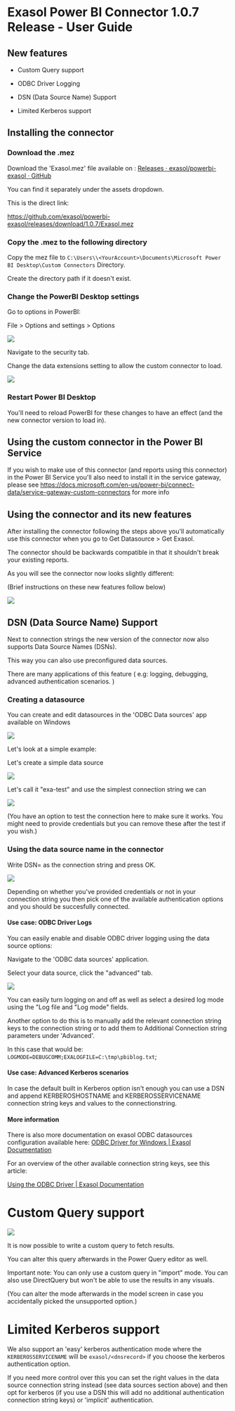 # Exasol Power BI Connector 1.0.7 Release - User Guide

## New features

- Custom Query support

- ODBC Driver Logging

- DSN (Data Source Name) Support

- Limited Kerberos support

## Installing the connector

### Download the .mez

Download the 'Exasol.mez' file available on : [Releases · exasol/powerbi-exasol · GitHub](https://github.com/exasol/powerbi-exasol/releases)

You can find it separately under the assets dropdown.

This is the direct link:

https://github.com/exasol/powerbi-exasol/releases/download/1.0.7/Exasol.mez

### Copy the .mez to the following directory

Copy the mez file to `C:\Users\\<YourAccount>\Documents\Microsoft Power BI Desktop\Custom Connectors` Directory. 

Create the directory path if it doesn't exist.

### Change the PowerBI Desktop settings

Go to options in PowerBI:

File > Options and settings > Options

![](./img/2021-07-16-13-42-57-image.png)

Navigate to the security tab.

Change the data extensions setting to allow the custom connector to load.

![](./img/2021-07-16-13-28-43-image.png)

### Restart Power BI Desktop

You'll need to reload PowerBI for these changes to have an effect (and the new connector version to load in).

## Using the custom connector in the Power BI Service

If you wish to make use of this connector (and reports using this connector) in the Power BI Service you'll also need to install it in the service gateway, please see
https://docs.microsoft.com/en-us/power-bi/connect-data/service-gateway-custom-connectors for more info

## Using the connector and its new features

After installing the connector following the steps above you'll automatically use this connector when you go to Get Datasource > Get Exasol.

The connector should be backwards compatible in that it shouldn't break your existing reports.

As you will see the connector now looks slightly different:

(Brief instructions on these new features follow below)

![](./img/2021-07-16-13-51-38-image.png)

## DSN (Data Source Name) Support

Next to connection strings the new version of the connector now also supports Data Source Names (DSNs). 

This way you can also use preconfigured data sources.

There are many applications of this feature ( e.g: logging, debugging, advanced authentication scenarios. )

### Creating a datasource

You can create and edit datasources in the 'ODBC Data sources' app available on Windows

![](./img/2021-07-16-13-58-16-image.png)

Let's look at a simple example:

Let's create a simple data source

![](./img/2021-07-16-14-03-38-image.png)

Let's call it "exa-test" and use the simplest connection string we can

![](./img/2021-07-16-14-06-10-image.png)

(You have an option to test the connection here to make sure it works. You might need to provide credentials but you can remove these after the test if you wish.) 

### Using the data source name in the connector

Write DSN=<your-data-source-name> as the connection string and press OK.

![](./img/2021-07-16-14-16-08-image.png)

Depending on whether you've provided credentials or not in your connection string you then pick one of the available authentication options and you should be succesfully connected.

#### Use case: ODBC Driver Logs

You can easily enable and disable ODBC driver logging using the data source options:

Navigate to the 'ODBC data sources' application.

Select your data source, click the "advanced" tab.

![](./img/2021-07-16-15-55-16-image.png)

You can easily turn logging on and off as well as select a desired log mode using the "Log file and "Log mode" fields.

Another option to do this is to manually add the relevant connection string keys to the connection string or to add them to Additional Connection string parameters under 'Advanced'.

In this case that would be: `LOGMODE=DEBUGCOMM;EXALOGFILE=C:\tmp\pbiblog.txt`;



#### Use case: Advanced Kerberos scenarios

In case the default built in Kerberos option isn't enough you can use a DSN and append KERBEROSHOSTNAME and KERBEROSSERVICENAME connection string keys and values to the connectionstring.

#### More information

There is also more documentation on exasol ODBC datasources configuration available here: [ODBC Driver for Windows | Exasol Documentation](https://docs.exasol.com/connect_exasol/drivers/odbc/odbc_windows.htm)

For an overview of the other available connection string keys, see this article:

[Using the ODBC Driver | Exasol Documentation](https://docs.exasol.com/connect_exasol/drivers/odbc/using_odbc.htm)

# Custom Query support

![](./img/2021-07-16-15-30-48-image.png)

It is now possible to write a custom query to fetch results.

You can alter this query afterwards in the Power Query editor as well.



Important note: You can only use a custom query in "import" mode. You can also use DirectQuery but won't be able to use the results in any visuals. 

(You can alter the mode afterwards in the model screen in case you accidentally picked the unsupported option.)

# Limited Kerberos support

We also support an 'easy' kerberos authentication mode where the `KERBEROSSERVICENAME` will be `exasol/<dnsrecord>` if you choose the kerberos authentication option.

If you need more control over this you can set the right values in the data source connection string instead (see data sources section above) and then opt for kerberos (if you use a DSN this will add no additional authentication connection string keys) or 'implicit' authentication.
